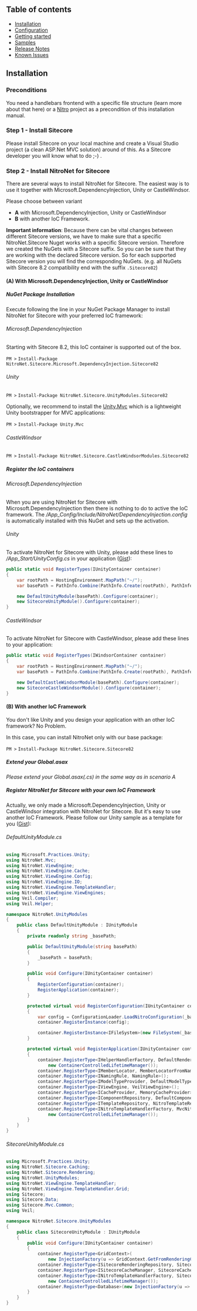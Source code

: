 ## Table of contents
- [Installation](installation.md)
- [Configuration](configuration.md)
- [Getting started](getting-started.md)
- [Samples](samples.md)
- [Release Notes](https://github.com/merkle-open/NitroNetSitecore/releases)
- [Known Issues](known-issues.md)

## Installation

### Preconditions
You need a handlebars frontend with a specific file structure (learn more about that here) or a [Nitro](https://github.com/merkle-open/generator-nitro/) project as a precondition of this installation manual.

### Step 1 - Install Sitecore
Please install Sitecore on your local machine and create a Visual Studio project (a clean ASP.Net MVC solution) around of this. As a Sitecore developer you will know what to do ;-) .

### Step 2 - Install NitroNet for Sitecore
There are several ways to install NitroNet for Sitecore. The easiest way is to use it together with Microsoft.DependencyInjection, Unity or CastleWindsor.

Please choose between variant
* **A** with Microsoft.DependencyInjection, Unity or CastleWindsor
* **B** with another IoC Framework.

**Important information**: Because there can be vital changes between different Sitecore versions, we have to make sure that a specific NitroNet.Sitecore Nuget works with a specific Sitecore version. Therefore we created the NuGets with a Sitecore suffix. So you can be sure that they are working with the declared Sitecore version.
So for each supported Sitecore version you will find the corresponding NuGets. (e.g. all NuGets with Sitecore 8.2 compatibility end with the suffix `.Sitecore82`)

#### (A) With Microsoft.DependencyInjection, Unity or CastleWindsor

##### NuGet Package Installation

Execute following the line in your NuGet Package Manager to install NitroNet for Sitecore with your preferred IoC framework:

###### Microsoft.DependencyInjection

Starting with Sitecore 8.2, this IoC container is supported out of the box.

`PM >` `Install-Package NitroNet.Sitecore.Microsoft.DependencyInjection.Sitecore82`

###### Unity

`PM >` `Install-Package NitroNet.Sitecore.UnityModules.Sitecore82`

Optionally, we recommend to install the [Unity.Mvc](https://www.nuget.org/packages/Unity.Mvc/) which is a lightweight Unity bootstrapper for MVC applications:

`PM >` `Install-Package Unity.Mvc`

###### CastleWindsor

`PM >` `Install-Package NitroNet.Sitecore.CastleWindsorModules.Sitecore82`

##### Register the IoC containers

###### Microsoft.DependencyInjection
When you are using NitroNet for Sitecore with Microsoft.DependencyInjection then there is nothing to do to active the IoC framework.
The */App_Config/Include/NitroNet/DependencyInjection.config* is automatically installed with this NuGet and sets up the activation.

###### Unity
To activate NitroNet for Sitecore with Unity, please add these lines to */App_Start/UnityConfig.cs* in your application ([Gist](https://gist.github.com/hombreDelPez/a268d69a0b03d5e117d0707f0b3132d9)):

```csharp
public static void RegisterTypes(IUnityContainer container)
{
	var rootPath = HostingEnvironment.MapPath("~/");
	var basePath = PathInfo.Combine(PathInfo.Create(rootPath), PathInfo.Create(ConfigurationManager.AppSettings["NitroNet.BasePath"])).ToString();

	new DefaultUnityModule(basePath).Configure(container);
	new SitecoreUnityModule().Configure(container);
}
```

###### CastleWindsor
To activate NitroNet for Sitecore with CastleWindsor, please add these lines to your application:

```csharp
public static void RegisterTypes(IWindsorContainer container)
{
	var rootPath = HostingEnvironment.MapPath("~/");
	var basePath = PathInfo.Combine(PathInfo.Create(rootPath), PathInfo.Create(ConfigurationManager.AppSettings["NitroNet.BasePath"])).ToString();

	new DefaultCastleWindsorModule(basePath).Configure(container);
	new SitecoreCastleWindsorModule().Configure(container);
}
```


#### (B) With another IoC Framework
You don't like Unity and you design your application with an other IoC framework? No Problem.

In this case, you can install NitroNet only with our base package:

`PM >` `Install-Package NitroNet.Sitecore.Sitecore82 `

##### Extend your Global.asax
*Please extend your Global.asax(.cs) in the same way as in scenario A*

##### Register NitroNet for Sitecore with your own IoC Framework
Actually, we only made a Microsoft.DependencyInjection, Unity or CastleWindsor integration with NitroNet for Sitecore. But it's easy to use another IoC Framework.
Please follow our Unity sample as a template for you ([Gist](https://gist.github.com/daniiiol/036be44e535768fac2df5eec0aff9180)):

###### DefaultUnityModule.cs

```csharp
using Microsoft.Practices.Unity;
using NitroNet.Mvc;
using NitroNet.ViewEngine;
using NitroNet.ViewEngine.Cache;
using NitroNet.ViewEngine.Config;
using NitroNet.ViewEngine.IO;
using NitroNet.ViewEngine.TemplateHandler;
using NitroNet.ViewEngine.ViewEngines;
using Veil.Compiler;
using Veil.Helper;

namespace NitroNet.UnityModules
{
    public class DefaultUnityModule : IUnityModule
    {
        private readonly string _basePath;

        public DefaultUnityModule(string basePath)
        {
            _basePath = basePath;
        }

        public void Configure(IUnityContainer container)
        {
            RegisterConfiguration(container);
            RegisterApplication(container);
        }

        protected virtual void RegisterConfiguration(IUnityContainer container)
        {
            var config = ConfigurationLoader.LoadNitroConfiguration(_basePath);
            container.RegisterInstance(config);

            container.RegisterInstance<IFileSystem>(new FileSystem(_basePath, config));
        }

        protected virtual void RegisterApplication(IUnityContainer container)
        {
            container.RegisterType<IHelperHandlerFactory, DefaultRenderingHelperHandlerFactory>(
                new ContainerControlledLifetimeManager());
            container.RegisterType<IMemberLocator, MemberLocatorFromNamingRule>();
            container.RegisterType<INamingRule, NamingRule>();
            container.RegisterType<IModelTypeProvider, DefaultModelTypeProvider>();
            container.RegisterType<IViewEngine, VeilViewEngine>();
            container.RegisterType<ICacheProvider, MemoryCacheProvider>();
            container.RegisterType<IComponentRepository, DefaultComponentRepository>(new ContainerControlledLifetimeManager());
            container.RegisterType<ITemplateRepository, NitroTemplateRepository>(new ContainerControlledLifetimeManager());
            container.RegisterType<INitroTemplateHandlerFactory, MvcNitroTemplateHandlerFactory>(
                new ContainerControlledLifetimeManager());
        }
    }
}
```

###### SitecoreUnityModule.cs

```csharp
using Microsoft.Practices.Unity;
using NitroNet.Sitecore.Caching;
using NitroNet.Sitecore.Rendering;
using NitroNet.UnityModules;
using NitroNet.ViewEngine.TemplateHandler;
using NitroNet.ViewEngine.TemplateHandler.Grid;
using Sitecore;
using Sitecore.Data;
using Sitecore.Mvc.Common;
using Veil;

namespace NitroNet.Sitecore.UnityModules
{
    public class SitecoreUnityModule : IUnityModule
    {
        public void Configure(IUnityContainer container)
        {
            container.RegisterType<GridContext>(
                new InjectionFactory(u => GridContext.GetFromRenderingContext(ContextService.Get().GetCurrent<RenderingContext>())));
            container.RegisterType<ISitecoreRenderingRepository, SitecoreRenderingRepository>();
            container.RegisterType<ISitecoreCacheManager, SitecoreCacheManager>(new ContainerControlledLifetimeManager());
            container.RegisterType<INitroTemplateHandlerFactory, SitecoreMvcNitroTemplateHandlerFactory>(
                new ContainerControlledLifetimeManager());
            container.RegisterType<Database>(new InjectionFactory(u => Context.Database));
        }
    }
}
```